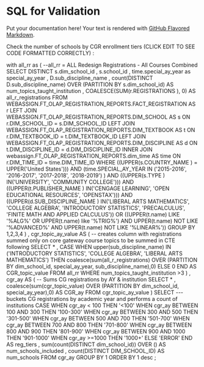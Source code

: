# SQL for Validation

Put your documentation here! Your text is rendered with [GitHub Flavored Markdown](https://help.github.com/articles/github-flavored-markdown).

Check the number of schools by CGR enrollment tiers (CLICK EDIT TO SEE CODE FORMATTED CORRECTLY) :
<br>

with all_rr as ( --all_rr = ALL Redesign Registrations - All Courses Combined
    SELECT
            DISTINCT s.dim_school_id
          , s.school_id
          , time.special_ay_year as special_ay_year
          , D.sub_discipline_name
          , count(DISTINCT D.sub_discipline_name) OVER (PARTITION BY s.dim_school_id) AS num_topics_taught_institution
          , COALESCE(SUM(r.REGISTRATIONS ), 0) AS all_r_registrations
    FROM WEBASSIGN.FT_OLAP_REGISTRATION_REPORTS.FACT_REGISTRATION  AS r
    LEFT JOIN WEBASSIGN.FT_OLAP_REGISTRATION_REPORTS.DIM_SCHOOL  AS s ON r.DIM_SCHOOL_ID = s.DIM_SCHOOL_ID
    LEFT JOIN WEBASSIGN.FT_OLAP_REGISTRATION_REPORTS.DIM_TEXTBOOK  AS t ON r.DIM_TEXTBOOK_ID = t.DIM_TEXTBOOK_ID
    LEFT JOIN WEBASSIGN.FT_OLAP_REGISTRATION_REPORTS.DIM_DISCIPLINE  AS d ON t.DIM_DISCIPLINE_ID = d.DIM_DISCIPLINE_ID
    INNER JOIN webassign.FT_OLAP_REGISTRATION_REPORTS.dim_time AS time ON r.DIM_TIME_ID = time.DIM_TIME_ID
    WHERE ((UPPER(s.COUNTRY_NAME ) = UPPER('United States')))
      AND (time.SPECIAL_AY_YEAR IN ('2015-2016', '2016-2017', '2017-2018', '2018-2019') )
      AND ((UPPER(s.TYPE ) IN('UNIVERSITY', 'COMMUNITY COLLEGE')))
      AND ((UPPER(t.PUBLISHER_NAME ) IN('CENGAGE LEARNING', 'OPEN EDUCATIONAL RESOURCES', 'OPENSTAX')))
      AND ((UPPER(d.SUB_DISCIPLINE_NAME ) IN('LIBERAL ARTS MATHEMATICS', 'COLLEGE ALGEBRA', 'INTRODUCTORY STATISTICS', 'PRECALCULUS', 'FINITE MATH AND APPLIED CALCULUS'))
          OR ((UPPER(t.name) LIKE '%ALG%' OR UPPER(t.name) like '%TRIG%') AND UPPER(t.name) NOT LIKE '%ADVANCED%' AND UPPER(t.name) NOT LIKE '%LINEAR%'))
    GROUP BY 1,2,3,4
)
, cgr_topic_ay_value AS ( -- creates column with registrations summed only on core gateway course topics to be summed in CTE following
SELECT
      *
    , CASE
        WHEN upper(sub_discipline_name) IN ('INTRODUCTORY STATISTICS', 'COLLEGE ALGEBRA', 'LIBERAL ARTS MATHEMATICS')
            THEN coalesce(sum(all_r_registrations) OVER (PARTITION BY dim_school_id, special_ay_year, sub_discipline_name),0)
            ELSE 0 END AS CGR_topic_value
FROM all_rr
WHERE num_topics_taught_institution >3
)
, cgr_ay AS ( -- Sums CG registrations by AY & institution
SELECT
    *
    , coalesce(sum(cgr_topic_value) OVER (PARTITION BY dim_school_id, special_ay_year),0) AS CGR_ay
FROM cgr_topic_ay_value
)
SELECT --- buckets CG registrations by academic year and performs a count of institutions
     CASE  WHEN cgr_ay < 100 THEN '<100'
        WHEN cgr_ay BETWEEN 100 AND 300 THEN '100-300'
        WHEN cgr_ay BETWEEN 300 AND 500 THEN '301-500'
        WHEN cgr_ay BETWEEN 500 AND 700 THEN '501-700'
        WHEN cgr_ay BETWEEN 700 AND 800 THEN '701-800'
        WHEN cgr_ay BETWEEN 800 AND 900 THEN '801-900'
        WHEN cgr_ay BETWEEN 900 AND 1000 THEN '901-1000'
        WHEN cgr_ay >=1000 THEN '1000+'
        ELSE 'ERROR'
      END AS reg_tiers
      , sum(count(DISTINCT dim_school_id)) OVER () AS num_schools_included
    , count(DISTINCT DIM_SCHOOL_ID) AS num_schools
FROM cgr_ay
GROUP BY 1
ORDER BY 1 desc
;
